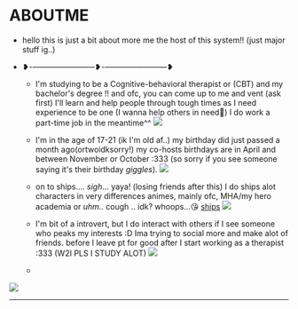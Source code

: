 # ABOUTME
 - hello this is just a bit about more me the host of this system!! (just major stuff ig..)
 - ❥-————————❥-————————❥

   - I'm studying to be a Cognitive-behavioral therapist or (CBT) and my bachelor's degree !! and ofc, you can come up to me and vent (ask first) I'll learn and help people through tough times as I need experience to be one (I wanna help others in need🙏) I do work a part-time job in the meantime^^
![](https://64.media.tumblr.com/a03967cefe1ee1ee7642fed7ee3543d3/741b4bdb5ff96261-28/s2048x3072/ca98fb701c92d0ffac8cd7f05a49cdd79daa5a8e.gifv)
   - I'm in the age of 17-21 (ik I'm old af..) my birthday did just passed a month ago(ortwoidksorry!) my co-hosts birthdays are in April and between November or October :333 (so sorry if you see someone saying it's their birthday *giggles*).
![](https://64.media.tumblr.com/a03967cefe1ee1ee7642fed7ee3543d3/741b4bdb5ff96261-28/s2048x3072/ca98fb701c92d0ffac8cd7f05a49cdd79daa5a8e.gifv)
    - on to ships.... *sigh*... yaya! (losing friends after this)
      I do ships alot characters in very differences animes, mainly ofc, MHA/my hero academia or *uhm..* cough .. idk? whoops...😘 [ships](https://rentry.co/ShipsiLove)
![](https://64.media.tumblr.com/a03967cefe1ee1ee7642fed7ee3543d3/741b4bdb5ff96261-28/s2048x3072/ca98fb701c92d0ffac8cd7f05a49cdd79daa5a8e.gifv)
    - I'm bit of a introvert, but I do interact with others if I see someone who peaks my interests :D Ima trying to social more and make alot of friends. before I leave pt for good after I start working as a therapist :333 (W2I PLS I STUDY ALOT)
![](https://64.media.tumblr.com/a03967cefe1ee1ee7642fed7ee3543d3/741b4bdb5ff96261-28/s2048x3072/ca98fb701c92d0ffac8cd7f05a49cdd79daa5a8e.gifv)

   - 
![](https://64.media.tumblr.com/a496b77b4ac229bbba7df9f0bb7c02f1/108877a9712465de-14/s400x600/7e30d7596d90919b2b1779a5cb9d0a3b9c214daa.pnj)

***
